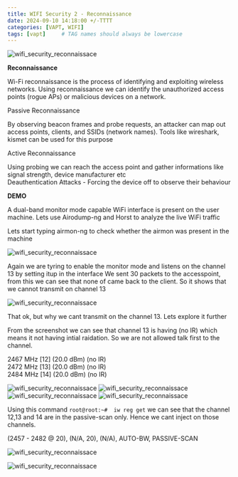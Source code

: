 ```yaml
---
title: WIFI Security 2 - Reconnaissance
date: 2024-09-10 14:18:00 +/-TTTT
categories: [VAPT, WIFI]
tags: [vapt]     # TAG names should always be lowercase
---
```


![wifi_security_reconnaissace](https://drive.google.com/thumbnail?id=1415Cf9Yw2EuSuq6jgITH73fs6vvkCor6&sz=w500) 

**Reconnaissance**

Wi-Fi reconnaissance is the process of identifying and exploiting wireless networks. Using reconnaissance we can identify the unauthorized access points (rogue APs) or malicious devices on a network.  

Passive Reconnaissance  

By observing beacon frames and probe requests, an attacker can map out access points, clients, and SSIDs (network names). Tools like wireshark, kismet can be used for this purpose  

Active Reconnaissance  

Using probing we can reach the access point and gather informations like signal strength, device manufacturer etc  
Deauthentication Attacks - Forcing the device off to observe their behaviour  

**DEMO**  

A dual-band monitor mode capable WiFi interface is present on the user machine. Lets use Airodump-ng and Horst to analyze the live WiFi traffic  

Lets start typing airmon-ng to check whether the airmon was present in the machine  

![wifi_security_reconnaissace](https://drive.google.com/thumbnail?id=1knS9h_eb4Jx3kxy2BtCbOyuQzHPOog3c&sz=w700)   

Again we are tyring to enable the monitor mode and listens on the channel 13 by setting itup in the interface
We sent 30 packets to the accesspoint, from this we can see that none of came back to the client. So it shows that we cannot transmit on channel 13  


![wifi_security_reconnaissace](https://drive.google.com/thumbnail?id=1qyktwAbITpNJtAa3jrgbTk07f0o_11WX&sz=w700)   

That ok, but why we cant transmit on the channel 13. Lets explore it further  

From the screenshot we can see that channel 13 is having (no IR) which means it not having intial raidation. So we are not allowed talk first to the channel.

2467 MHz [12] (20.0 dBm) (no IR)  
2472 MHz [13] (20.0 dBm) (no IR)  
2484 MHz [14] (20.0 dBm) (no IR)    

![wifi_security_reconnaissace](https://drive.google.com/thumbnail?id=1eRlkBUn9y5zgHnLfMSgV7T2UwKLnkuTl&sz=w300) 
![wifi_security_reconnaissace](https://drive.google.com/thumbnail?id=1E_88YDFgnQ5Bgqt304c4BgESoGCOMTmj&sz=w300) 
![wifi_security_reconnaissace](https://drive.google.com/thumbnail?id=1jY6niAZsNqykcale-V5KM1iu0vs8XQdI&sz=w300) 
![wifi_security_reconnaissace](https://drive.google.com/thumbnail?id=1Rs3RbL_9e7bkpAEJEA8Yc2XetVbwNl2c&sz=w300) 

Using this command `root@root:~#  iw reg get` we can see that the channel 12,13 and 14 are in the passive-scan only. Hence we cant inject on those channels.

(2457 - 2482 @ 20), (N/A, 20), (N/A), AUTO-BW, PASSIVE-SCAN  

![wifi_security_reconnaissace](https://drive.google.com/thumbnail?id=1dk-Blj-vH0kO_DsRnYWgts4xoKGgtqSD&sz=w700) 






![wifi_security_reconnaissace](https://drive.google.com/thumbnail?id=16knsBlPoCbftraCgyxvgJl11TUeIu44I&sz=w700) 

